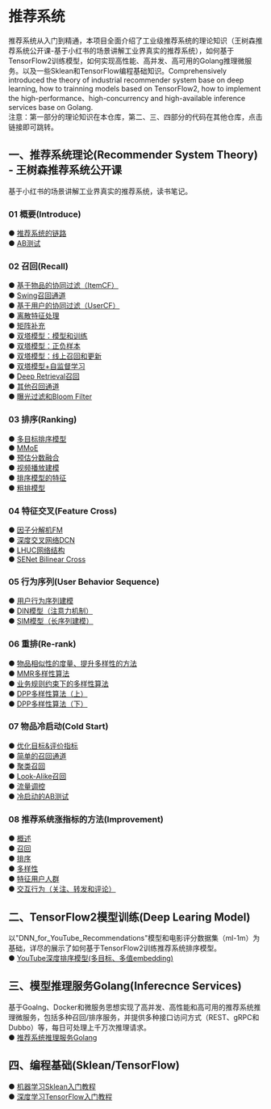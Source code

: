 # 推荐系统
推荐系统从入门到精通，本项目全面介绍了工业级推荐系统的理论知识（王树森推荐系统公开课-基于小红书的场景讲解工业界真实的推荐系统），如何基于TensorFlow2训练模型，如何实现高性能、高并发、高可用的Golang推理微服务。以及一些Sklean和TensorFlow编程基础知识。Comprehensively introduced the theory of industrial recommender system base on deep learning, how to trainning models based on TensorFlow2, how to implement the high-performance、high-concurrency and high-available inference services base on Golang.  
注意：第一部分的理论知识在本仓库，第二、三、四部分的代码在其他仓库，点击链接即可跳转。

## 一、推荐系统理论(Recommender System Theory) - 王树森推荐系统公开课
基于小红书的场景讲解工业界真实的推荐系统，读书笔记。

### 01 概要(Introduce)
●  [推荐系统的链路](https://github.com/solidglue/Recommender_System/blob/master/01_Basic/01_01_Recommend_flow.ipynb)  
●  [AB测试](https://github.com/solidglue/Recommender_System/blob/master/01_Basic/01_02_AB_test.ipynb)  

### 02 召回(Recall)
●  [基于物品的协同过滤（ItemCF）](https://github.com/solidglue/recommender_system/blob/master/02_Recall/02_01_Item_cf.ipynb)  
●  [Swing召回通道](https://github.com/solidglue/recommender_system/blob/master/02_Recall/02_02_Swing.ipynb)  
●  [基于用户的协同过滤（UserCF）](https://github.com/solidglue/recommender_system/blob/master/02_Recall/02_03_User_cf.ipynb)  
●  [离散特征处理](https://github.com/solidglue/recommender_system/blob/master/02_Recall/02_04_Discrete_feature.ipynb)  
●  [矩阵补充](https://github.com/solidglue/recommender_system/blob/master/02_Recall/02_05_Matrix_completion.ipynb)  
●  [双塔模型：模型和训练](https://github.com/solidglue/recommender_system/blob/master/02_Recall/02_06_Twotower_model_and_training.ipynb)  
●  [双塔模型：正负样本](https://github.com/solidglue/recommender_system/blob/master/02_Recall/02_07_Twotower_positive_and%20negtive_samples.ipynb)  
●  [双塔模型：线上召回和更新](https://github.com/solidglue/recommender_system/blob/master/02_Recall/02_08_Twotower_serving.ipynb)  
●  [双塔模型+自监督学习](https://github.com/solidglue/recommender_system/blob/master/02_Recall/02_09_Twotower_and_selfupervised_learning.ipynb)  
●  [Deep Retrieval召回](https://github.com/solidglue/Recommender_System/blob/master/02_Recall/02_10_Deep_retrieval.ipynb)  
●  [其他召回通道](https://github.com/solidglue/recommender_system/blob/master/02_Recall/02_11_Geo_author_cache_recall.ipynb)    
●  [曝光过滤和Bloom Filter](https://github.com/solidglue/recommender_system/blob/master/02_Recall/02_12_Exposure_and_bloom_filter.ipynb)  

### 03 排序(Ranking)
●  [多目标排序模型](https://github.com/solidglue/Recommender_System/blob/master/03_Rank/03_01_Multi_task_model.ipynb)    
●  [MMoE](https://github.com/solidglue/Recommender_System/blob/master/03_Rank/03_02_mmoe.ipynb)    
●  [预估分数融合](https://github.com/solidglue/Recommender_System/blob/master/03_Rank/03_03_Weight_score.ipynb)  
●  [视频播放建模](https://github.com/solidglue/Recommender_System/blob/master/03_Rank/03_04_Video_model.ipynb)  
●  [排序模型的特征](https://github.com/solidglue/Recommender_System/blob/master/03_Rank/03_05_Ranking_model_features.ipynb)  
●  [粗排模型](https://github.com/solidglue/Recommender_System/blob/master/03_Rank/03_06_Preranking.ipynb)  

### 04 特征交叉(Feature Cross)
●  [因子分解机FM](https://github.com/solidglue/Recommender_System/blob/master/04_Cross/04_01_FM.ipynb)  
●  [深度交叉网络DCN](https://github.com/solidglue/Recommender_System/blob/master/04_Cross/04_02_DCN.ipynb)   
●  [LHUC网络结构](https://github.com/solidglue/Recommender_System/blob/master/04_Cross/04_03_LHUC.ipynb)  
●  [SENet Bilinear Cross](https://github.com/solidglue/Recommender_System/blob/master/04_Cross/04_04_SENet_Bilinear_cross.ipynb)  

### 05 行为序列(User Behavior Sequence)
●  [用户行为序列建模](https://github.com/solidglue/Recommender_System/blob/master/05_LastN/05_01_User_behavior_sequence.ipynb)  
●  [DIN模型（注意力机制）](https://github.com/solidglue/Recommender_System/blob/master/05_LastN/05_02_DIN.ipynb)  
●  [SIM模型（长序列建模）](https://github.com/solidglue/Recommender_System/blob/master/05_LastN/05_03_SIM.ipynb)  

### 06 重排(Re-rank)
●  [物品相似性的度量、提升多样性的方法](https://github.com/solidglue/Recommender_System/blob/master/06_Rerank/06_01_Diversity.ipynb)   
●  [MMR多样性算法](https://github.com/solidglue/Recommender_System/blob/master/06_Rerank/06_02_MMR.ipynb)  
●  [业务规则约束下的多样性算法](https://github.com/solidglue/Recommender_System/blob/master/06_Rerank/06_03_Rerank_rules.ipynb)  
●  [DPP多样性算法（上）](https://github.com/solidglue/Recommender_System/blob/master/06_Rerank/06_04_DPP_01.ipynb)   
●  [DPP多样性算法（下）](https://github.com/solidglue/Recommender_System/blob/master/06_Rerank/06_05_DPP_02.ipynb)   

### 07 物品冷启动(Cold Start)
●  [优化目标&评价指标](https://github.com/solidglue/Recommender_System/blob/master/07_Cold_start/07_01_Optimization_objectives_and_evaluation_metrics.ipynb)   
●  [简单的召回通道](https://github.com/solidglue/Recommender_System/blob/master/07_Cold_start/07_02_Simple_recall.ipynb)  
●  [聚类召回](https://github.com/solidglue/Recommender_System/blob/master/07_Cold_start/07_03_Clustering_recall.ipynb)  
●  [Look-Alike召回](https://github.com/solidglue/Recommender_System/blob/master/07_Cold_start/07_04_Look_a_like_recall.ipynb)  
●  [流量调控](https://github.com/solidglue/Recommender_System/blob/master/07_Cold_start/07_05_Network_flow_control.ipynb)  
●  [冷启动的AB测试](https://github.com/solidglue/Recommender_System/blob/master/07_Cold_start/07_06_Cold_start_abtest.ipynb)  

### 08 推荐系统涨指标的方法(Improvement)
●  [概述](https://github.com/solidglue/Recommender_System/blob/master/08_Improvement/08_01_Improvement_basic.ipynb)  
●  [召回](https://github.com/solidglue/Recommender_System/blob/master/08_Improvement/08_02_Improvement_recall.ipynb)  
●  [排序](https://github.com/solidglue/Recommender_System/blob/master/08_Improvement/08_03_Improvement_rank.ipynb)  
●  [多样性](https://github.com/solidglue/Recommender_System/blob/master/08_Improvement/08_04_Improvement_diversoty.ipynb)  
●  [特征用户人群](https://github.com/solidglue/Recommender_System/blob/master/08_Improvement/08_05_Improvement_special_user_group.ipynb)  
●  [交互行为（关注、转发和评论）](https://github.com/solidglue/Recommender_System/blob/master/08_Improvement/08_06_Improvement_interaction_behavior.ipynb)  


## 二、TensorFlow2模型训练(Deep Learing Model)
以"DNN_for_YouTube_Recommendations"模型和电影评分数据集（ml-1m）为基础，详尽的展示了如何基于TensorFlow2训练推荐系统排序模型。  
● [YouTube深度排序模型(多目标、多值embedding)](https://github.com/solidglue/DNN_for_YouTube_Recommendations)  


## 三、模型推理服务Golang(Inferecnce Services)
基于Goalng、Docker和微服务思想实现了高并发、高性能和高可用的推荐系统推理微服务，包括多种召回/排序服务，并提供多种接口访问方式（REST、gRPC和Dubbo）等，每日可处理上千万次推理请求。  
● [推荐系统推理服务Golang](https://github.com/solidglue/Recommender_System_Inference_Services)  


## 四、编程基础(Sklean/TensorFlow)
●  [机器学习Sklean入门教程](https://github.com/solidglue/Machine_Learning_Sklearn_Examples)  
●  [深度学习TensorFlow入门教程](https://github.com/solidglue/Deep_Learning_TensorFlow2_Examples)  